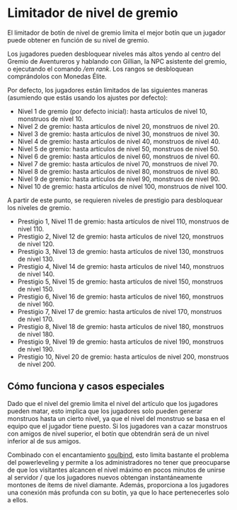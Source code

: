 # Limitador de nivel de gremio

El limitador de botín de nivel de gremio limita el mejor botín que un jugador puede obtener en función de su nivel de gremio.

Los jugadores pueden desbloquear niveles más altos yendo al centro del Gremio de Aventureros y hablando con Gillian, la NPC asistente del gremio, o ejecutando el comando */em rank*. Los rangos se desbloquean comprándolos con Monedas Élite.

Por defecto, los jugadores están limitados de las siguientes maneras (asumiendo que estás usando los ajustes por defecto):

- Nivel 1 de gremio (por defecto inicial): hasta artículos de nivel 10, monstruos de nivel 10.
- Nivel 2 de gremio: hasta artículos de nivel 20, monstruos de nivel 20.
- Nivel 3 de gremio: hasta artículos de nivel 30, monstruos de nivel 30.
- Nivel 4 de gremio: hasta artículos de nivel 40, monstruos de nivel 40.
- Nivel 5 de gremio: hasta artículos de nivel 50, monstruos de nivel 50.
- Nivel 6 de gremio: hasta artículos de nivel 60, monstruos de nivel 60.
- Nivel 7 de gremio: hasta artículos de nivel 70, monstruos de nivel 70.
- Nivel 8 de gremio: hasta artículos de nivel 80, monstruos de nivel 80.
- Nivel 9 de gremio: hasta artículos de nivel 90, monstruos de nivel 90.
- Nivel 10 de gremio: hasta artículos de nivel 100, monstruos de nivel 100.

A partir de este punto, se requieren niveles de prestigio para desbloquear los niveles de gremio.

- Prestigio 1, Nivel 11 de gremio: hasta artículos de nivel 110, monstruos de nivel 110.
- Prestigio 2, Nivel 12 de gremio: hasta artículos de nivel 120, monstruos de nivel 120.
- Prestigio 3, Nivel 13 de gremio: hasta artículos de nivel 130, monstruos de nivel 130.
- Prestigio 4, Nivel 14 de gremio: hasta artículos de nivel 140, monstruos de nivel 140.
- Prestigio 5, Nivel 15 de gremio: hasta artículos de nivel 150, monstruos de nivel 150.
- Prestigio 6, Nivel 16 de gremio: hasta artículos de nivel 160, monstruos de nivel 160.
- Prestigio 7, Nivel 17 de gremio: hasta artículos de nivel 170, monstruos de nivel 170.
- Prestigio 8, Nivel 18 de gremio: hasta artículos de nivel 180, monstruos de nivel 180.
- Prestigio 9, Nivel 19 de gremio: hasta artículos de nivel 190, monstruos de nivel 190.
- Prestigio 10, Nivel 20 de gremio: hasta artículos de nivel 200, monstruos de nivel 200.

## Cómo funciona y casos especiales
Dado que el nivel del gremio limita el nivel del artículo que los jugadores pueden matar, esto implica que los jugadores solo pueden generar monstruos hasta un cierto nivel, ya que el nivel del monstruo se basa en el equipo que el jugador tiene puesto. Si los jugadores van a cazar monstruos con amigos de nivel superior, el botín que obtendrán será de un nivel inferior al de sus amigos.

Combinado con el encantamiento [soulbind]($language/elitemobs/soulbind.md$), esto limita bastante el problema del powerleveling y permite a los administradores no tener que preocuparse de que los visitantes alcancen el nivel máximo en pocos minutos de unirse al servidor / que los jugadores nuevos obtengan instantáneamente montones de ítems de nivel diamante. Además, proporciona a los jugadores una conexión más profunda con su botín, ya que lo hace pertenecerles solo a ellos.